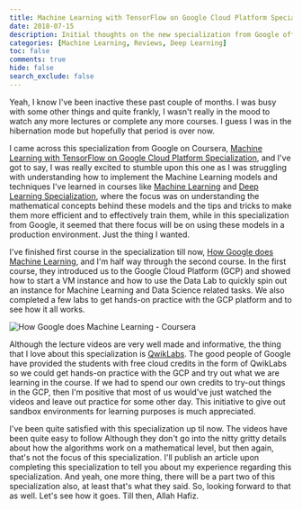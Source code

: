 ```yaml
---
title: Machine Learning with TensorFlow on Google Cloud Platform Specialization
date: 2018-07-15
description: Initial thoughts on the new specialization from Google offered on Coursera platform, Machine Learning with TensorFlow on Google Cloud Platform Specialization.
categories: [Machine Learning, Reviews, Deep Learning]
toc: false
comments: true
hide: false
search_exclude: false
---
```


Yeah, I know I've been inactive these past couple of months. I was busy with some other things and quite frankly, I wasn't really in the mood to watch any more lectures or complete any more courses. I guess I was in the hibernation mode but hopefully that period is over now.

I came across this specialization from Google on Coursera, [Machine Learning with TensorFlow on Google Cloud Platform Specialization](https://www.coursera.org/specializations/machine-learning-tensorflow-gcp), and I've got to say, I was really excited to stumble upon this one as I was struggling with understanding how to implement the Machine Learning models and techniques I've learned in courses like [Machine Learning](https://www.coursera.org/learn/machine-learning) and [Deep Learning Specialization](https://www.coursera.org/specializations/deep-learning), where the focus was on understanding the mathematical concepts behind these models and the tips and tricks to make them more efficient and to effectively train them, while in this specialization from Google, it seemed that there focus will be on using these models in a production environment. Just the thing I wanted.

I've finished first course in the specialization till now, [How Google does Machine Learning](https://www.coursera.org/learn/google-machine-learning), and I'm half way through the second course. In the first course, they introduced us to the Google Cloud Platform (GCP) and showed how to start a VM instance and how to use the Data Lab to quickly spin out an instance for Machine Learning and Data Science related tasks. We also completed a few labs to get hands-on practice with the GCP platform and to see how it all works.

![How Google does Machine Learning - Coursera](https://res-5.cloudinary.com/aadimator/image/upload/q_auto/v1/blog/How-Google-does-Machine-Learning---Coursera-1.png)

Although the lecture videos are very well made and informative, the thing that I love about this specialization is [QwikLabs](https://qwiklabs.com/). The good people of Google have provided the students with free cloud credits in the form of QwikLabs so we could get hands-on practice with the GCP and try out what we are learning in the course. If we had to spend our own credits to try-out things in the GCP, then I'm positive that most of us would've just watched the videos and leave out practice for some other day. This initiative to give out sandbox environments for learning purposes is much appreciated.

I've been quite satisfied with this specialization up til now. The videos have been quite easy to follow Although they don't go into the nitty gritty details about how the algorithms work on a mathematical level, but then again, that's not the focus of this specialization. I'll publish an article upon completing this specialization to tell you about my experience regarding this specialization. And yeah, one more thing, there will be a part two of this specialization also, at least that's what they said. So, looking forward to that as well. Let's see how it goes. Till then, Allah Hafiz.
